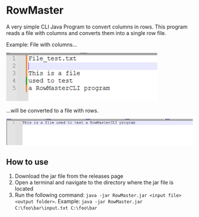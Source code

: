 # RowMaster
A very simple CLI Java Program to convert columns in rows.
This program reads a file with columns and converts them into a single row file.

Example:
File with columns...

![img.png](filecolumns.png)

...will be converted to a file with rows.

![img.png](filerows.png)

## How to use
1. Download the jar file from the releases page
2. Open a terminal and navigate to the directory where the jar file is located
3. Run the following command:
```java -jar RowMaster.jar <input file> <output folder>```. Example: ```java -jar RowMaster.jar C:\foo\bar\input.txt C:\foo\bar```